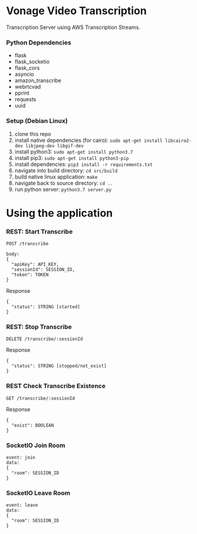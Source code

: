 # Vonage Video Transcription
Transcription Server using AWS Transcription Streams.

### Python Dependencies
- flask
- flask_socketio
- flask_cors
- asyncio
- amazon_transcribe
- webrtcvad
- pprint
- requests
- uuid

### Setup (Debian Linux)
1. clone this repo
2. install native dependencies (for cairo): `sudo apt-get install libcairo2-dev libjpeg-dev libgif-dev`
3. install python3: `sudo apt-get install python3.7`
4. install pip3: `sudo apt-get install python3-pip`
5. install dependencies: `pip3 install -r requirements.txt`
6. navigate into build directory: `cd src/build`
7. build native linux application: `make`
8. navigate back to source directory: `cd ..`
9. run python server: `python3.7 server.py`

# Using the application

### REST: Start Transcribe
```
POST /transcribe

body:
{
  "apiKey": API_KEY,
  "sessionId": SESSION_ID,
  "token": TOKEN
}
```

Response
```
{
  "status": STRING [started]
}
```

### REST: Stop Transcribe
```
DELETE /transcribe/:sessionId
```

Response
```
{
  "status": STRING [stopped/not_exist]
}
```

### REST Check Transcribe Existence
```
GET /transcribe/:sessionId
```

Response
```
{
  "exist": BOOLEAN
}
```


### SocketIO Join Room
```
event: join
data:
{
  "room": SESSION_ID
}
```

### SocketIO Leave Room
```
event: leave
data:
{
  "room": SESSION_ID
}
```